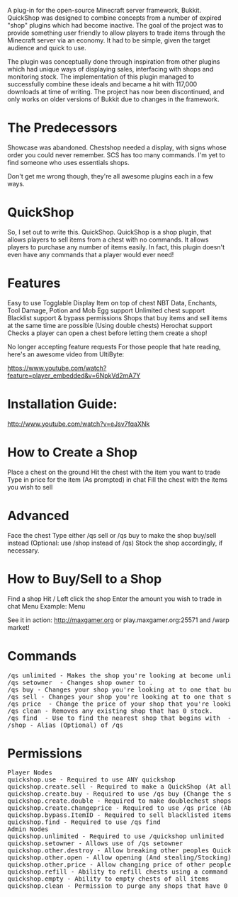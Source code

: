 A plug-in for the open-source Minecraft server framework, Bukkit. QuickShop was designed to combine concepts from a number of expired "shop" plugins which had become inactive. The goal of the project was to provide something user friendly to allow players to trade items through the Minecraft server via an economy. It had to be simple, given the target audience and quick to use. 

The plugin was conceptually done through inspiration from other plugins which had unique ways of displaying sales, interfacing with shops and monitoring stock. The implementation of this plugin managed to successfully combine these ideals and became a hit with 117,000 downloads at time of writing. The project has now been discontinued, and only works on older versions of Bukkit due to changes in the framework.

The Predecessors
========
Showcase was abandoned. Chestshop needed a display, with signs whose order you could never remember. SCS has too many commands. I'm yet to find someone who uses essentials shops.

Don't get me wrong though, they're all awesome plugins each in a few ways. 


QuickShop
========

So, I set out to write this. QuickShop. QuickShop is a shop plugin, that allows players to sell items from a chest with no commands. It allows players to purchase any number of items easily. In fact, this plugin doesn't even have any commands that a player would ever need! 


Features
========

Easy to use
Togglable Display Item on top of chest
NBT Data, Enchants, Tool Damage, Potion and Mob Egg support
Unlimited chest support
Blacklist support & bypass permissions
Shops that buy items and sell items at the same time are possible (Using double chests)
Herochat support
Checks a player can open a chest before letting them create a shop! 

No longer accepting feature requests
For those people that hate reading, here's an awesome video from UltiByte:

https://www.youtube.com/watch?feature=player_embedded&v=6NpkVd2mA7Y 

Installation Guide:
========

http://www.youtube.com/watch?v=eJsv7fqaXNk 

How to Create a Shop
========

Place a chest on the ground
Hit the chest with the item you want to trade
Type in price for the item (As prompted) in chat
Fill the chest with the items you wish to sell 

Advanced
========

Face the chest
Type either /qs sell or /qs buy to make the shop buy/sell instead (Optional: use /shop instead of /qs)
Stock the shop accordingly, if necessary. 

How to Buy/Sell to a Shop
========
Find a shop
Hit / Left click the shop
Enter the amount you wish to trade in chat
Menu Example: Menu

See it in action: http://maxgamer.org or play.maxgamer.org:25571 and /warp market! 


Commands
========
<pre>
/qs unlimited - Makes the shop you're looking at become unlimited.
/qs setowner <player> - Changes shop owner to <player>.
/qs buy - Changes your shop you're looking at to one that buys items
/qs sell - Changes your shop you're looking at to one that sells items
/qs price <price> - Change the price of your shop that you're looking at
/qs clean - Removes any existing shop that has 0 stock.
/qs find <item> - Use to find the nearest shop that begins with <item> - E.g. '/qs find dia' will find the nearest diamond shop.
/shop - Alias (Optional) of /qs
</pre>

Permissions
========
<pre>
Player Nodes
quickshop.use - Required to use ANY quickshop
quickshop.create.sell - Required to make a QuickShop (At all)
quickshop.create.buy - Required to use /qs buy (Change the shop type from Sell -> Buy)
quickshop.create.double - Required to make doublechest shops.
quickshop.create.changeprice - Required to use /qs price (Ability to change the price of a shop without destroying it. This may allow for some scammers to quickly change the price while someone is buying.
quickshop.bypass.ItemID - Required to sell blacklisted items (E.g. bedrock)
quickshop.find - Required to use /qs find <item>
Admin Nodes
quickshop.unlimited - Required to use /quickshop unlimited
quickshop.setowner - Allows use of /qs setowner
quickshop.other.destroy - Allow breaking other peoples QuickShops if they're locked by this plugin
quickshop.other.open - Allow opening (And stealing/Stocking) other players QuickShops
quickshop.other.price - Allow changing price of other people's shops
quickshop.refill - Ability to refill chests using a command (=Unlimited items)
quickshop.empty - Ability to empty chests of all items
quickshop.clean - Permission to purge any shops that have 0 stock.
</pre>  
